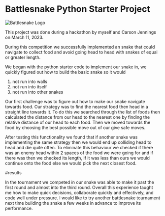# Battlesnake Python Starter Project



![Battlesnake Logo](https://media.battlesnake.com/social/StarterSnakeGitHubRepos_Python.png)

This project was done during a hackathon by myself and Carson Jennings on March 11, 2023. 

During this competition we successfully implemented an snake that could navigate to collect food and avoid going head to head with snakes of equal or greater length.

We began with the python starter code to implement our snake in, we quickly figured out how to build the basic snake so it would

1. not run into walls 
2. not run into itself
3. not run into other snakes 

Our first challenge was to figure out how to make our snake navigate towards food. Our strategy was to find the nearest food then head in a straight line towards it. To do this we searched through the list of foods then calculated the distance from our head to the nearest one by finding the relative distance of our head to each food.
Then we moved towards the food by choosing the best possible move out of our give safe moves. 

After testing this functionality we found that if another snake was implementing the same strategy then we would end up colliding head to head and die quite often. To eliminate this behaviour we checked if there was an enemy head within 2 spaces of the food we were going for and if there was then we checked its length, If it was less than ours we would continue onto the food else we would pick the next closest food. 

#results

In the tournament we competed in our snake was able to make it past the first round and almost into the third round. Overall this experience taught me how to make quick decisions, collaborate quickly and effectively, and code well under pressure. I would like to try another battlesnake tournament next time building the snake a few weeks in advance to improve its performance.  

